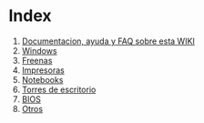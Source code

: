 <!-- TITLE: Index -->
<!-- SUBTITLE: Tabla de contenido -->

<script></script>

# Index
1. <a href="/wiki"> Documentacion, ayuda y FAQ sobre esta WIKI </a>
2. <a href="/Windows"> Windows </a>
2. <a href="/Freenas"> Freenas </a>
3. <a href="/Impresoras"> Impresoras </a>
4. <a href="/#"> Notebooks </a>
5. <a href="/#"> Torres de escritorio </a>
6. <a href="/bios"> BIOS </a>
6. <a href="/#"> Otros </a>